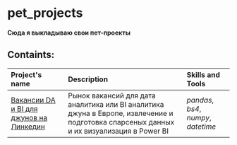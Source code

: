 # pet_projects
**Сюда я выкладываю свои пет-проекты**

## Containts:
| Project's name | Description | Skills and Tools | 
| :---------------------- | :---------------------- | :---------------------- |
| [Вакансии DA и BI для джунов на Линкедин](https://github.com/smetne/pet_projects/blob/master/linkedin/linkedin_da.ipynb) | Рынок вакансий для дата аналитика или BI аналитика джуна в Европе, извлечение и подготовка спарсеных данных и их визуализация в Power BI| *pandas*, *bs4*, *numpy*, *datetime* |# pet_projects
